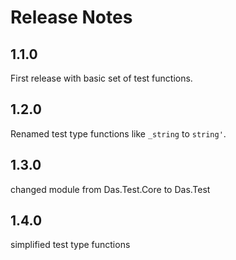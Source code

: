 # Release Notes

## 1.1.0

First release with basic set of test functions.

## 1.2.0

Renamed test type functions like `_string` to `string'`.

## 1.3.0

changed module from Das.Test.Core to Das.Test

## 1.4.0

simplified test type functions